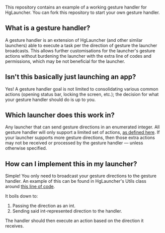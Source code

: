 This repository contains an example of a working gesture handler for HgLauncher. You can fork this repository to start your own gesture handler.

## What is a gesture handler?

A gesture handler is an extension of HgLauncher (and other similar launchers) able to execute a task per the direction of gesture the launcher broadcasts. This allows further customisations for the launcher's gesture actions without burdening the launcher with the extra line of codes and permissions, which may be not beneficial for the launcher.

## Isn't this basically just launching an app?

Yes! A gesture handler goal is not limited to consolidating various common actions (opening status bar, locking the screen, etc.); the decision for what your gesture handler should do is up to you.

## Which launcher does this work in?

Any launcher that can send gesture directions in an enumerated integer. All gesture handler will only support a limited set of actions, [as defined here](https://github.com/F4uzan/SampleHandler/blob/master/app/src/main/java/mono/hg/samplehandler/GestureHandler.java#L54). If your launcher supports more gesture directions, then those extra actions may not be received or processed by the gesture handler — unless otherwise specified.

## How can I implement this in my launcher?

Simple! You only need to broadcast your gesture directions to the gesture handler. An example of this can be found in HgLauncher's Utils class around [this line of code](https://github.com/F4uzan/HgLauncher/blob/master/app/src/main/java/mono/hg/utils/Utils.java#L205).

It boils down to:
1. Passing the direction as an int.
2. Sending said int-represented direction to the handler.

The handler should then execute an action based on the direction it receives.